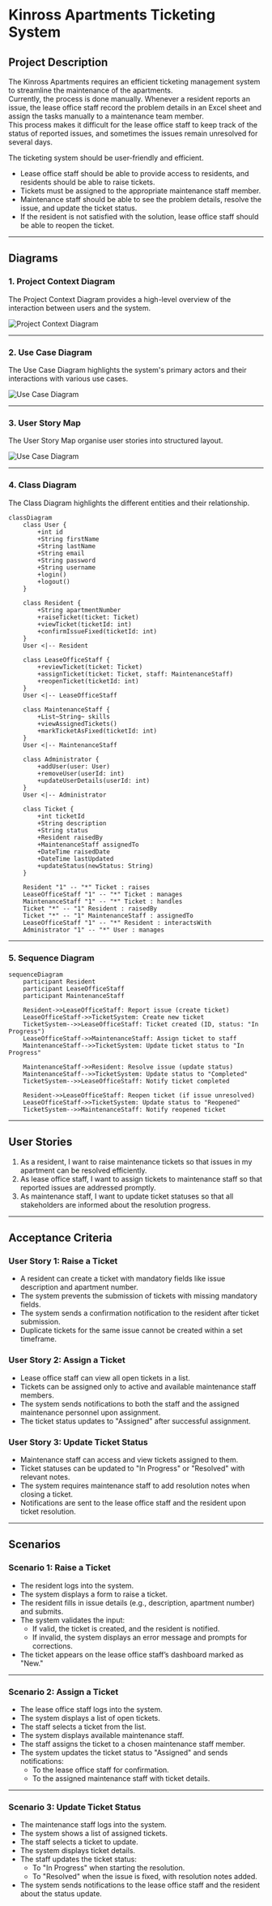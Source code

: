 # Kinross Apartments Ticketing System

## **Project Description**  

The Kinross Apartments requires an efficient ticketing management system to streamline the maintenance of the apartments.  
Currently, the process is done manually. Whenever a resident reports an issue, the lease office staff record the problem details in an Excel sheet and assign the tasks manually to a maintenance team member.  
This process makes it difficult for the lease office staff to keep track of the status of reported issues, and sometimes the issues remain unresolved for several days.  

The ticketing system should be user-friendly and efficient.  

- Lease office staff should be able to provide access to residents, and residents should be able to raise tickets.  
- Tickets must be assigned to the appropriate maintenance staff member.  
- Maintenance staff should be able to see the problem details, resolve the issue, and update the ticket status.  
- If the resident is not satisfied with the solution, lease office staff should be able to reopen the ticket.  

---

## **Diagrams**

### **1. Project Context Diagram**

The Project Context Diagram provides a high-level overview of the interaction between users and the system.

![Project Context Diagram](Project%20Documents/ContextDiagram.png)

---

### **2. Use Case Diagram**

The Use Case Diagram highlights the system's primary actors and their interactions with various use cases.

![Use Case Diagram](Project%20Documents/UseCaseDiagram.png)

---

### **3. User Story Map**

The User Story Map organise user stories into structured layout.

![Use Case Diagram](Project%20Documents/UserStoriesMap.png)

---

### **4. Class Diagram**

The Class Diagram highlights the different entities and their relationship.

```mermaid
classDiagram
    class User {
        +int id
        +String firstName
        +String lastName
        +String email
        +String password
        +String username
        +login()
        +logout()
    }
 
    class Resident {
        +String apartmentNumber
        +raiseTicket(ticket: Ticket)
        +viewTicket(ticketId: int)
        +confirmIssueFixed(ticketId: int)
    }
    User <|-- Resident
 
    class LeaseOfficeStaff {
        +reviewTicket(ticket: Ticket)
        +assignTicket(ticket: Ticket, staff: MaintenanceStaff)
        +reopenTicket(ticketId: int)
    }
    User <|-- LeaseOfficeStaff
 
    class MaintenanceStaff {
        +List~String~ skills
        +viewAssignedTickets()
        +markTicketAsFixed(ticketId: int)
    }
    User <|-- MaintenanceStaff
 
    class Administrator {
        +addUser(user: User)
        +removeUser(userId: int)
        +updateUserDetails(userId: int)
    }
    User <|-- Administrator
 
    class Ticket {
        +int ticketId
        +String description
        +String status
        +Resident raisedBy
        +MaintenanceStaff assignedTo
        +DateTime raisedDate
        +DateTime lastUpdated
        +updateStatus(newStatus: String)
    }
 
    Resident "1" -- "*" Ticket : raises
    LeaseOfficeStaff "1" -- "*" Ticket : manages
    MaintenanceStaff "1" -- "*" Ticket : handles
    Ticket "*" -- "1" Resident : raisedBy
    Ticket "*" -- "1" MaintenanceStaff : assignedTo
    LeaseOfficeStaff "1" -- "*" Resident : interactsWith
    Administrator "1" -- "*" User : manages
```

---

### **5. Sequence Diagram**

```mermaid
sequenceDiagram
    participant Resident
    participant LeaseOfficeStaff
    participant MaintenanceStaff

    Resident->>LeaseOfficeStaff: Report issue (create ticket)
    LeaseOfficeStaff->>TicketSystem: Create new ticket
    TicketSystem-->>LeaseOfficeStaff: Ticket created (ID, status: "In Progress")
    LeaseOfficeStaff->>MaintenanceStaff: Assign ticket to staff
    MaintenanceStaff-->>TicketSystem: Update ticket status to "In Progress"

    MaintenanceStaff->>Resident: Resolve issue (update status)
    MaintenanceStaff-->>TicketSystem: Update status to "Completed"
    TicketSystem-->>LeaseOfficeStaff: Notify ticket completed

    Resident->>LeaseOfficeStaff: Reopen ticket (if issue unresolved)
    LeaseOfficeStaff->>TicketSystem: Update status to "Reopened"
    TicketSystem-->>MaintenanceStaff: Notify reopened ticket
```

---


## **User Stories**  

1. As a resident, I want to raise maintenance tickets so that issues in my apartment can be resolved efficiently.  
2. As lease office staff, I want to assign tickets to maintenance staff so that reported issues are addressed promptly.  
3. As maintenance staff, I want to update ticket statuses so that all stakeholders are informed about the resolution progress.  

---

## **Acceptance Criteria**

### **User Story 1: Raise a Ticket**  

- A resident can create a ticket with mandatory fields like issue description and apartment number.  
- The system prevents the submission of tickets with missing mandatory fields.  
- The system sends a confirmation notification to the resident after ticket submission.  
- Duplicate tickets for the same issue cannot be created within a set timeframe.  

### **User Story 2: Assign a Ticket**  

- Lease office staff can view all open tickets in a list.  
- Tickets can be assigned only to active and available maintenance staff members.  
- The system sends notifications to both the staff and the assigned maintenance personnel upon assignment.  
- The ticket status updates to "Assigned" after successful assignment.  

### **User Story 3: Update Ticket Status**  

- Maintenance staff can access and view tickets assigned to them.  
- Ticket statuses can be updated to "In Progress" or "Resolved" with relevant notes.  
- The system requires maintenance staff to add resolution notes when closing a ticket.  
- Notifications are sent to the lease office staff and the resident upon ticket resolution.  

---

## **Scenarios**

### **Scenario 1: Raise a Ticket**  

- The resident logs into the system.  
- The system displays a form to raise a ticket.  
- The resident fills in issue details (e.g., description, apartment number) and submits.  
- The system validates the input:  
  - If valid, the ticket is created, and the resident is notified.  
  - If invalid, the system displays an error message and prompts for corrections.  
- The ticket appears on the lease office staff’s dashboard marked as "New."  

---

### **Scenario 2: Assign a Ticket**  

- The lease office staff logs into the system.  
- The system displays a list of open tickets.  
- The staff selects a ticket from the list.  
- The system displays available maintenance staff.  
- The staff assigns the ticket to a chosen maintenance staff member.  
- The system updates the ticket status to "Assigned" and sends notifications:  
  - To the lease office staff for confirmation.  
  - To the assigned maintenance staff with ticket details.  

---

### **Scenario 3: Update Ticket Status**  

- The maintenance staff logs into the system.  
- The system shows a list of assigned tickets.  
- The staff selects a ticket to update.  
- The system displays ticket details.  
- The staff updates the ticket status:  
  - To "In Progress" when starting the resolution.  
  - To "Resolved" when the issue is fixed, with resolution notes added.  
- The system sends notifications to the lease office staff and the resident about the status update.  
